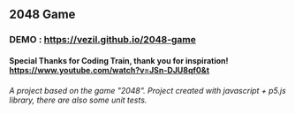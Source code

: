 ## 2048 Game

### DEMO : https://vezil.github.io/2048-game

#### Special Thanks for Coding Train, thank you for inspiration! https://www.youtube.com/watch?v=JSn-DJU8qf0&t

###### A project based on the game "2048". Project created with javascript + p5.js library, there are also some unit tests.
